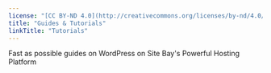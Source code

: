 ```yaml
---
license: "[CC BY-ND 4.0](http://creativecommons.org/licenses/by-nd/4.0/)"
title: "Guides & Tutorials"
linkTitle: "Tutorials"
---
```


Fast as possible guides on WordPress on Site Bay's Powerful Hosting Platform